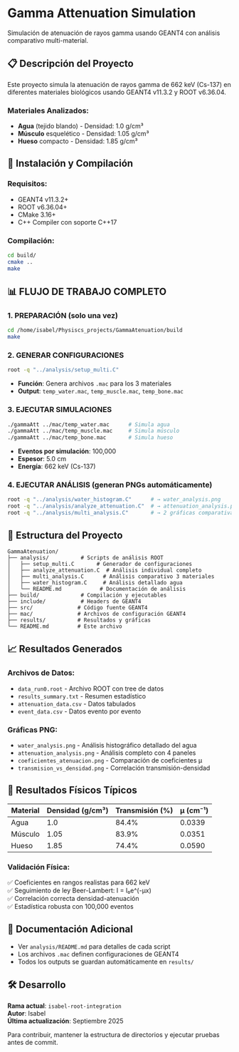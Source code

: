 # Gamma Attenuation Simulation

Simulación de atenuación de rayos gamma usando GEANT4 con análisis comparativo multi-material.

## 📋 Descripción del Proyecto

Este proyecto simula la atenuación de rayos gamma de 662 keV (Cs-137) en diferentes materiales biológicos usando GEANT4 v11.3.2 y ROOT v6.36.04.

### Materiales Analizados:
- **Agua** (tejido blando) - Densidad: 1.0 g/cm³
- **Músculo** esquelético - Densidad: 1.05 g/cm³  
- **Hueso** compacto - Densidad: 1.85 g/cm³

## 🚀 Instalación y Compilación

### Requisitos:
- GEANT4 v11.3.2+
- ROOT v6.36.04+
- CMake 3.16+
- C++ Compiler con soporte C++17

### Compilación:
```bash
cd build/
cmake ..
make
```

## 📊 **FLUJO DE TRABAJO COMPLETO**

### **1. PREPARACIÓN (solo una vez)**
```bash
cd /home/isabel/Physiscs_projects/GammaAtenuation/build
make
```

### **2. GENERAR CONFIGURACIONES**
```bash
root -q "../analysis/setup_multi.C"
```
- **Función**: Genera archivos `.mac` para los 3 materiales
- **Output**: `temp_water.mac`, `temp_muscle.mac`, `temp_bone.mac`

### **3. EJECUTAR SIMULACIONES**
```bash
./gammaAtt ../mac/temp_water.mac      # Simula agua
./gammaAtt ../mac/temp_muscle.mac     # Simula músculo  
./gammaAtt ../mac/temp_bone.mac       # Simula hueso
```
- **Eventos por simulación**: 100,000
- **Espesor**: 5.0 cm
- **Energía**: 662 keV (Cs-137)

### **4. EJECUTAR ANÁLISIS (generan PNGs automáticamente)**
```bash
root -q "../analysis/water_histogram.C"      # → water_analysis.png
root -q "../analysis/analyze_attenuation.C"  # → attenuation_analysis.png
root -q "../analysis/multi_analysis.C"       # → 2 gráficas comparativas
```

## 📁 Estructura del Proyecto

```
GammaAtenuation/
├── analysis/          # Scripts de análisis ROOT
│   ├── setup_multi.C       # Generador de configuraciones
│   ├── analyze_attenuation.C  # Análisis individual completo
│   ├── multi_analysis.C      # Análisis comparativo 3 materiales
│   ├── water_histogram.C     # Análisis detallado agua
│   └── README.md            # Documentación de análisis
├── build/             # Compilación y ejecutables
├── include/           # Headers de GEANT4
├── src/              # Código fuente GEANT4
├── mac/              # Archivos de configuración GEANT4
├── results/          # Resultados y gráficas
└── README.md         # Este archivo
```

## 📈 Resultados Generados

### **Archivos de Datos:**
- `data_run0.root` - Archivo ROOT con tree de datos
- `results_summary.txt` - Resumen estadístico
- `attenuation_data.csv` - Datos tabulados
- `event_data.csv` - Datos evento por evento

### **Gráficas PNG:**
- `water_analysis.png` - Análisis histográfico detallado del agua
- `attenuation_analysis.png` - Análisis completo con 4 paneles
- `coeficientes_atenuacion.png` - Comparación de coeficientes μ
- `transmision_vs_densidad.png` - Correlación transmisión-densidad

## 🔬 Resultados Físicos Típicos

| Material | Densidad (g/cm³) | Transmisión (%) | μ (cm⁻¹) |
|----------|------------------|-----------------|-----------|
| Agua     | 1.0             | 84.4%           | 0.0339   |
| Músculo  | 1.05            | 83.9%           | 0.0351   |
| Hueso    | 1.85            | 74.4%           | 0.0590   |

### **Validación Física:**
✅ Coeficientes en rangos realistas para 662 keV  
✅ Seguimiento de ley Beer-Lambert: I = I₀e^(-μx)  
✅ Correlación correcta densidad-atenuación  
✅ Estadística robusta con 100,000 eventos  

## 📖 Documentación Adicional

- Ver `analysis/README.md` para detalles de cada script
- Los archivos `.mac` definen configuraciones de GEANT4
- Todos los outputs se guardan automáticamente en `results/`

## 🛠️ Desarrollo

**Rama actual**: `isabel-root-integration`  
**Autor**: Isabel  
**Última actualización**: Septiembre 2025  

Para contribuir, mantener la estructura de directorios y ejecutar pruebas antes de commit.